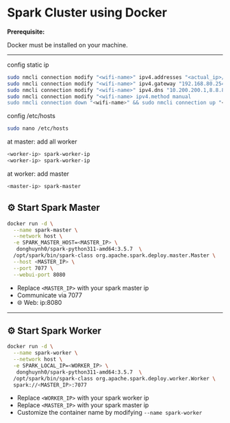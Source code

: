 # Spark Cluster using Docker

**Prerequisite:**

Docker must be installed on your machine.

---

config static ip

```bash
sudo nmcli connection modify "<wifi-name>" ipv4.addresses "<actual_ip>/24"
sudo nmcli connection modify "<wifi-name>" ipv4.gateway "192.168.80.254"
sudo nmcli connection modify "<wifi-name>" ipv4.dns "10.200.200.1,8.8.8.8"
sudo nmcli connection modify "<wifi-name> ipv4.method manual
sudo nmcli connection down "<wifi-name>" && sudo nmcli connection up "<wifi-name>"
```

config /etc/hosts
```bash
sudo nano /etc/hosts
```
at master: add all worker
```bash
<worker-ip> spark-worker-ip
<worker-ip> spark-worker-ip
```

at worker: add master
```bash
<master-ip> spark-master
```

## ⚙️ Start Spark Master

```bash
docker run -d \
  --name spark-master \
  --network host \
  -e SPARK_MASTER_HOST=<MASTER_IP> \
   donghuynh0/spark-python311-amd64:3.5.7  \
  /opt/spark/bin/spark-class org.apache.spark.deploy.master.Master \
  --host <MASTER_IP> \
  --port 7077 \
  --webui-port 8080
```

- Replace `<MASTER_IP>` with your spark master ip
- Communicate via 7077
- 🌐 Web: ip:8080

---

## ⚙️ Start Spark Worker

```bash
docker run -d \
  --name spark-worker \
  --network host \
  -e SPARK_LOCAL_IP=<WORKER_IP> \
   donghuynh0/spark-python311-amd64:3.5.7  \
  /opt/spark/bin/spark-class org.apache.spark.deploy.worker.Worker \
  spark://<MASTER_IP>:7077
```

- Replace `<WORKER_IP>` with your spark worker ip
- Replace `<MASTER_IP>` with your spark master ip
- Customize the container name by modifying `--name spark-worker`
